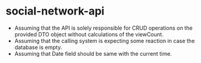 # social-network-api
- Assuming that the API is solely responsible for CRUD operations on the provided DTO object without calculations of the viewCount.
- Assuming that the calling system is expecting some reaction in case the database is empty.
- Assuming that Date field should be same with the current time.
